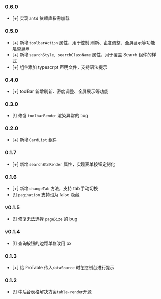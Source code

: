 ### 0.6.0

- [+] 实现 `antd` 依赖库按需加载

### 0.5.0

- [+] 新增 `toolbarAction` 属性，用于控制 刷新、密度调整、全屏展示等功能 是否展示
- [+] 新增 `searchStyle`、`searchClassName` 属性，用于覆盖 Search 组件的样式
- [+] 组件添加 typescript 声明文件，支持语法提示

### 0.4.0

- [+] toolBar 新增刷新、密度调整、全屏展示等功能

### 0.3.0

- [!] 修复 `toolbarRender` 渲染异常的 bug

### 0.2.0

- [+] 新增 `CardList` 组件

### 0.1.7

- [+] 新增 `searchBtnRender` 属性，实现表单按钮定制化

### 0.1.6

- [+] 新增 `changeTab` 方法，支持 tab 手动切换
- [!] `pagination` 支持设为 false 隐藏

### v0.1.5

- [!] 修复无法选择 `pageSize` 的 bug

### v0.1.4

- [!] 查询按钮的边距单位改用 px

### 0.1.3

- [+] 给 ProTable 传入`dataSource` 时在控制台进行提示

### 0.1.2

- [!] 中后台表格解决方案`table-render`开源
